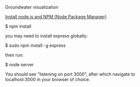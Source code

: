 Groundwater visualization

[Install node.js and NPM (Node Package Manager)](http://blog.nodeknockout.com/post/65463770933/how-to-install-node-js-and-npm)


$ npm install

you may need to install express globally:

$ sudo npm install -g express

then run:

$ node server

You should see "listening on port 3000", after which navigate to localhost:3000 in your browser of choice.